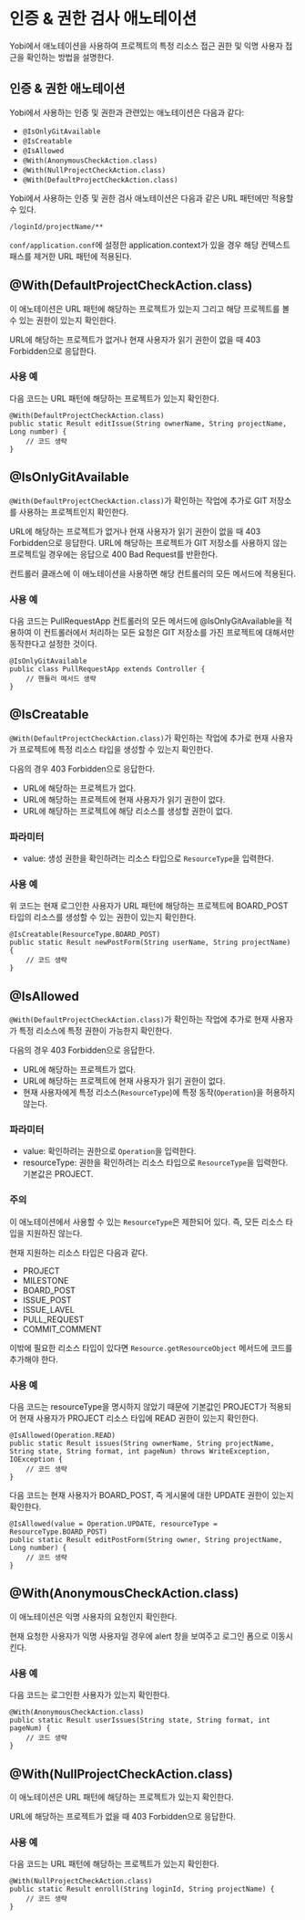 # 인증 & 권한 검사 애노테이션

Yobi에서 애노테이션을 사용하여 프로젝트의 특정 리소스 접근 권한 및 익명 사용자 접근을 확인하는 방법을 설명한다.

## 인증 & 권한 애노테이션

Yobi에서 사용하는 인증 및 권한과 관련있는 애노테이션은 다음과 같다:

* `@IsOnlyGitAvailable`
* `@IsCreatable`
* `@IsAllowed`
* `@With(AnonymousCheckAction.class)`
* `@With(NullProjectCheckAction.class)`
* `@With(DefaultProjectCheckAction.class)`

Yobi에서 사용하는 인증 및 권한 검사 애노테이션은 다음과 같은 URL 패턴에만 적용할 수 있다.

`/loginId/projectName/**`

`conf/application.conf`에 설정한 application.context가 있을 경우 해당 컨텍스트 패스를 제거한 URL 패턴에 적용된다.

## @With(DefaultProjectCheckAction.class)

이 애노테이션은 URL 패턴에 해당하는 프로젝트가 있는지 그리고 해당 프로젝트를 볼 수 있는 권한이 있는지 확인한다.

URL에 해당하는 프로젝트가 없거나 현재 사용자가 읽기 권한이 없을 때 403 Forbidden으로 응답한다.

### 사용 예

다음 코드는 URL 패턴에 해당하는 프로젝트가 있는지 확인한다.

```
@With(DefaultProjectCheckAction.class)
public static Result editIssue(String ownerName, String projectName, Long number) {
    // 코드 생략
}
```

## @IsOnlyGitAvailable

`@With(DefaultProjectCheckAction.class)`가 확인하는 작업에 추가로 GIT 저장소를 사용하는 프로젝트인지 확인한다.

URL에 해당하는 프로젝트가 없거나 현재 사용자가 읽기 권한이 없을 때 403 Forbidden으로 응답한다.
URL에 해당하는 프로젝트가 GIT 저장소를 사용하지 않는 프로젝트일 경우에는 응답으로 400 Bad Request를 반환한다.

컨트롤러 클래스에 이 애노테이션을 사용하면 해당 컨트롤러의 모든 메서드에 적용된다.

### 사용 예

다음 코드는 PullRequestApp 컨트롤러의 모든 메서드에 @IsOnlyGitAvailable을 적용하여 이 컨트롤러에서 처리하는 모든 요청은 GIT 저장소를 가진 프로젝트에 대해서만 동작한다고 설정한 것이다.

```
@IsOnlyGitAvailable
public class PullRequestApp extends Controller {
    // 핸들러 메서드 생략
}
```

## @IsCreatable

`@With(DefaultProjectCheckAction.class)`가 확인하는 작업에 추가로 현재 사용자가 프로젝트에 특정 리소스 타입을 생성할 수 있는지 확인한다.

다음의 경우 403 Forbidden으로 응답한다.
* URL에 해당하는 프로젝트가 없다.
* URL에 해당하는 프로젝트에 현재 사용자가 읽기 권한이 없다.
* URL에 해당하는 프로젝트에 해당 리소스를 생성할 권한이 없다.

### 파라미터

* value: 생성 권한을 확인하려는 리소스 타입으로 `ResourceType`을 입력한다.

### 사용 예

위 코드는 현재 로그인한 사용자가 URL 패턴에 해당하는 프로젝트에 BOARD_POST 타입의 리소스를 생성할 수 있는 권한이 있는지 확인한다.

```
@IsCreatable(ResourceType.BOARD_POST)
public static Result newPostForm(String userName, String projectName) {
    // 코드 생략
}
```

## @IsAllowed

`@With(DefaultProjectCheckAction.class)`가 확인하는 작업에 추가로 현재 사용자가 특정 리소스에 특정 권한이 가능한지 확인한다.

다음의 경우 403 Forbidden으로 응답한다.
* URL에 해당하는 프로젝트가 없다.
* URL에 해당하는 프로젝트에 현재 사용자가 읽기 권한이 없다.
* 현재 사용자에게 특정 리소스(`ResourceType`)에 특정 동작(`Operation`)을 허용하지 않는다.

### 파라미터

* value: 확인하려는 권한으로 `Operation`을 입력한다.
* resourceType: 권한을 확인하려는 리소스 타입으로 `ResourceType`을 입력한다. 기본값은 PROJECT.

### 주의

이 애노테이션에서 사용할 수 있는 `ResourceType`은 제한되어 있다. 즉, 모든 리소스 타입을 지원하진 않는다.

현재 지원하는 리소스 타입은 다음과 같다.

* PROJECT
* MILESTONE
* BOARD_POST
* ISSUE_POST
* ISSUE_LAVEL
* PULL_REQUEST
* COMMIT_COMMENT

이밖에 필요한 리소스 타입이 있다면 `Resource.getResourceObject` 메서드에 코드를 추가해야 한다.

### 사용 예

다음 코드는 resourceType을 명시하지 않았기 때문에 기본값인 PROJECT가 적용되어 현재 사용자가 PROJECT 리소스 타입에 READ 권한이 있는지 확인한다.

```
@IsAllowed(Operation.READ)
public static Result issues(String ownerName, String projectName, String state, String format, int pageNum) throws WriteException, IOException {
    // 코드 생략
}
```

다음 코드는 현재 사용자가 BOARD_POST, 즉 게시물에 대한 UPDATE 권한이 있는지 확인한다.

```
@IsAllowed(value = Operation.UPDATE, resourceType = ResourceType.BOARD_POST)
public static Result editPostForm(String owner, String projectName, Long number) {
    // 코드 생략
}
```

## @With(AnonymousCheckAction.class)

이 애노테이션은 익명 사용자의 요청인지 확인한다.

현재 요청한 사용자가 익명 사용자일 경우에 alert 창을 보여주고 로그인 폼으로 이동시킨다.

### 사용 예

다음 코드는 로그인한 사용자가 있는지 확인한다.

```
@With(AnonymousCheckAction.class)
public static Result userIssues(String state, String format, int pageNum) {
    // 코드 생략
}
```

## @With(NullProjectCheckAction.class)

이 애노테이션은 URL 패턴에 해당하는 프로젝트가 있는지 확인한다.

URL에 해당하는 프로젝트가 없을 때 403 Forbidden으로 응답한다.

### 사용 예

다음 코드는 URL 패턴에 해당하는 프로젝트가 있는지 확인한다.

```
@With(NullProjectCheckAction.class)
public static Result enroll(String loginId, String projectName) {
    // 코드 생략
}
```
